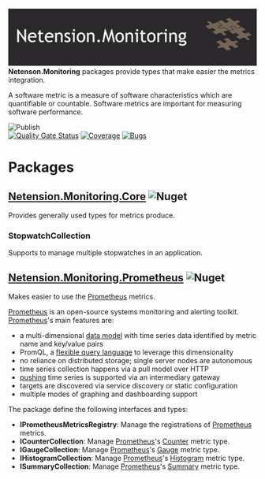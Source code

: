![nuget-template](https://github.com/Netension/monitoring/blob/develop/banner.png)
__Netenson.Monitoring__ packages provide types that make easier the metrics integration.

A software metric is a measure of software characteristics which are quantifiable or countable. Software metrics are important for measuring software performance.

![Publish](https://github.com/Netension/monitoring/workflows/Publish/badge.svg)<br/>
[![Quality Gate Status](https://sonarcloud.io/api/project_badges/measure?project=Netension_monitoring&metric=alert_status)](https://sonarcloud.io/dashboard?id=Netension_monitoring)
[![Coverage](https://sonarcloud.io/api/project_badges/measure?project=Netension_monitoring&metric=coverage)](https://sonarcloud.io/dashboard?id=Netension_monitoring)
[![Bugs](https://sonarcloud.io/api/project_badges/measure?project=Netension_monitoring&metric=bugs)](https://sonarcloud.io/dashboard?id=Netension_monitoring)

# Packages
## [Netension.Monitoring.Core](https://www.nuget.org/packages/Netension.Monitoring.Core/) ![Nuget](https://img.shields.io/nuget/v/Netension.Monitoring.Core?label=Netension.Monitoring.Core&style=plastic)
Provides generally used types for metrics produce.

### StopwatchCollection
Supports to manage multiple stopwatches in an application.

## [Netension.Monitoring.Prometheus](https://www.nuget.org/packages/Netension.Monitoring.Prometheus/) ![Nuget](https://img.shields.io/nuget/v/Netension.Monitoring.Prometheus?label=Netension.Monitoring.Prometheus&style=plastic)
Makes easier to use the [Prometheus](https://prometheus.io/) metrics.

[Prometheus](https://prometheus.io/) is an open-source systems monitoring and alerting toolkit.<br/>
[Prometheus](https://prometheus.io/)'s main features are:
- a multi-dimensional [data model](https://prometheus.io/docs/concepts/data_model/) with time series data identified by metric name and key/value pairs
- PromQL, a [flexible query language](https://prometheus.io/docs/prometheus/latest/querying/basics/) to leverage this dimensionality
- no reliance on distributed storage; single server nodes are autonomous
- time series collection happens via a pull model over HTTP
- [pushing](https://prometheus.io/docs/instrumenting/pushing/) time series is supported via an intermediary gateway
- targets are discovered via service discovery or static configuration
- multiple modes of graphing and dashboarding support

The package define the following interfaces and types:
- __IPrometheusMetricsRegistry__: Manage the registrations of [Prometheus](https://prometheus.io/) metrics.
- __ICounterCollection__: Manage [Prometheus](https://prometheus.io/)'s [Counter](https://prometheus.io/docs/concepts/metric_types/#counter) metric type.
- __IGaugeCollection__: Manage [Prometheus](https://prometheus.io/)'s [Gauge](https://prometheus.io/docs/concepts/metric_types/#gauge) metric type.
- __IHistogramCollection__: Manage [Prometheus](https://prometheus.io/)'s [Histogram](https://prometheus.io/docs/concepts/metric_types/#histogram) metric type.
- __ISummaryCollection__: Manage [Prometheus](https://prometheus.io/)'s [Summary](https://prometheus.io/docs/concepts/metric_types/#summary) metric type.
